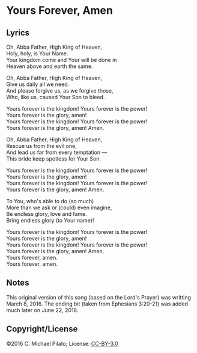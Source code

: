 # Yours Forever, Amen

## Lyrics

Oh, Abba Father, High King of Heaven,  
Holy, holy, is Your Name.  
Your kingdom come and Your will be done in  
Heaven above and earth the same.  

Oh, Abba Father, High King of Heaven,  
Give us daily all we need.  
And please forgive us, as we forgive those,  
Who, like us, caused Your Son to bleed.  

Yours forever is the kingdom!  Yours forever is the power!  
Yours forever is the glory, amen!  
Yours forever is the kingdom!  Yours forever is the power!  
Yours forever is the glory, amen!  Amen.  

Oh, Abba Father, High King of Heaven,  
Rescue us from the evil one,  
And lead us far from every temptation —  
This bride keep spotless for Your Son.  

Yours forever is the kingdom!  Yours forever is the power!  
Yours forever is the glory, amen!  
Yours forever is the kingdom!  Yours forever is the power!  
Yours forever is the glory, amen!  Amen.  

To You, who's able to do (so much)  
More than we ask or (could) even imagine,  
Be endless glory, love and fame.  
Bring endless glory (to Your name)!  

Yours forever is the kingdom!  Yours forever is the power!  
Yours forever is the glory, amen!  
Yours forever is the kingdom!  Yours forever is the power!  
Yours forever is the glory, amen!  Amen.  
Yours forever, amen.  
Yours forever, amen.  

## Notes

This original version of this song (based on the Lord's Prayer) was writting March 8, 2016.
The ending bit (taken from Ephesians 3:20-21) was added much later on June 22, 2018.

## Copyright/License

©2016 C. Michael Pilato; License: [CC-BY-3.0](https://creativecommons.org/licenses/by/3.0/)

